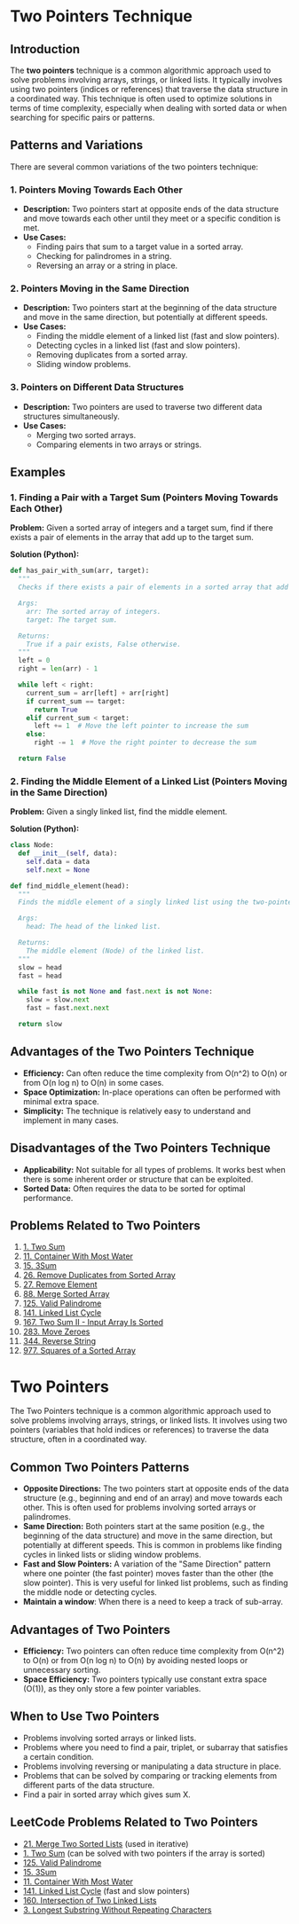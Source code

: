 # Two Pointers Technique

## Introduction

The **two pointers** technique is a common algorithmic approach used to solve problems involving arrays, strings, or linked lists. It typically involves using two pointers (indices or references) that traverse the data structure in a coordinated way. This technique is often used to optimize solutions in terms of time complexity, especially when dealing with sorted data or when searching for specific pairs or patterns.

## Patterns and Variations

There are several common variations of the two pointers technique:

### 1. Pointers Moving Towards Each Other

* **Description:** Two pointers start at opposite ends of the data structure and move towards each other until they meet or a specific condition is met.
* **Use Cases:**
  * Finding pairs that sum to a target value in a sorted array.
  * Checking for palindromes in a string.
  * Reversing an array or a string in place.

### 2. Pointers Moving in the Same Direction

* **Description:** Two pointers start at the beginning of the data structure and move in the same direction, but potentially at different speeds.
* **Use Cases:**
  * Finding the middle element of a linked list (fast and slow pointers).
  * Detecting cycles in a linked list (fast and slow pointers).
  * Removing duplicates from a sorted array.
  * Sliding window problems.

### 3. Pointers on Different Data Structures

* **Description:** Two pointers are used to traverse two different data structures simultaneously.
* **Use Cases:**
  * Merging two sorted arrays.
  * Comparing elements in two arrays or strings.

## Examples

### 1. Finding a Pair with a Target Sum (Pointers Moving Towards Each Other)

**Problem:** Given a sorted array of integers and a target sum, find if there exists a pair of elements in the array that add up to the target sum.

**Solution (Python):**

```python
def has_pair_with_sum(arr, target):
  """
  Checks if there exists a pair of elements in a sorted array that add up to the target sum.

  Args:
    arr: The sorted array of integers.
    target: The target sum.

  Returns:
    True if a pair exists, False otherwise.
  """
  left = 0
  right = len(arr) - 1

  while left < right:
    current_sum = arr[left] + arr[right]
    if current_sum == target:
      return True
    elif current_sum < target:
      left += 1  # Move the left pointer to increase the sum
    else:
      right -= 1  # Move the right pointer to decrease the sum

  return False
```

### 2. Finding the Middle Element of a Linked List (Pointers Moving in the Same Direction)

**Problem:** Given a singly linked list, find the middle element.

**Solution (Python):**

```python
class Node:
  def __init__(self, data):
    self.data = data
    self.next = None

def find_middle_element(head):
  """
  Finds the middle element of a singly linked list using the two-pointer technique.

  Args:
    head: The head of the linked list.

  Returns:
    The middle element (Node) of the linked list.
  """
  slow = head
  fast = head

  while fast is not None and fast.next is not None:
    slow = slow.next
    fast = fast.next.next

  return slow
```

## Advantages of the Two Pointers Technique

* **Efficiency:** Can often reduce the time complexity from O(n^2) to O(n) or from O(n log n) to O(n) in some cases.
* **Space Optimization:** In-place operations can often be performed with minimal extra space.
* **Simplicity:** The technique is relatively easy to understand and implement in many cases.

## Disadvantages of the Two Pointers Technique

* **Applicability:** Not suitable for all types of problems. It works best when there is some inherent order or structure that can be exploited.
* **Sorted Data:** Often requires the data to be sorted for optimal performance.

## Problems Related to Two Pointers

1. [1. Two Sum](../problems/0001-two-sum/README.md)
2. [11. Container With Most Water](https://leetcode.com/problems/container-with-most-water/)
3. [15. 3Sum](https://leetcode.com/problems/3sum/)
4. [26. Remove Duplicates from Sorted Array](https://leetcode.com/problems/remove-duplicates-from-sorted-array/)
5. [27. Remove Element](https://leetcode.com/problems/remove-element/)
6. [88. Merge Sorted Array](https://leetcode.com/problems/merge-sorted-array/)
7. [125. Valid Palindrome](./../problems/0125-valid-palindrome/README.md)
8. [141. Linked List Cycle](https://leetcode.com/problems/linked-list-cycle/)
9. [167. Two Sum II - Input Array Is Sorted](https://leetcode.com/problems/two-sum-ii-input-array-is-sorted/)
10. [283. Move Zeroes](https://leetcode.com/problems/move-zeroes/)
11. [344. Reverse String](https://leetcode.com/problems/reverse-string/)
12. [977. Squares of a Sorted Array](https://leetcode.com/problems/squares-of-a-sorted-array/)

# Two Pointers

The Two Pointers technique is a common algorithmic approach used to solve problems involving arrays, strings, or linked lists. It involves using two pointers (variables that hold indices or references) to traverse the data structure, often in a coordinated way.

## Common Two Pointers Patterns

* **Opposite Directions:** The two pointers start at opposite ends of the data structure (e.g., beginning and end of an array) and move towards each other. This is often used for problems involving sorted arrays or palindromes.
* **Same Direction:** Both pointers start at the same position (e.g., the beginning of the data structure) and move in the same direction, but potentially at different speeds. This is common in problems like finding cycles in linked lists or sliding window problems.
* **Fast and Slow Pointers:** A variation of the "Same Direction" pattern where one pointer (the fast pointer) moves faster than the other (the slow pointer). This is very useful for linked list problems, such as finding the middle node or detecting cycles.
* **Maintain a window**: When there is a need to keep a track of sub-array.

## Advantages of Two Pointers

* **Efficiency:** Two pointers can often reduce time complexity from O(n^2) to O(n) or from O(n log n) to O(n) by avoiding nested loops or unnecessary sorting.
* **Space Efficiency:** Two pointers typically use constant extra space (O(1)), as they only store a few pointer variables.

## When to Use Two Pointers

* Problems involving sorted arrays or linked lists.
* Problems where you need to find a pair, triplet, or subarray that satisfies a certain condition.
* Problems involving reversing or manipulating a data structure in place.
* Problems that can be solved by comparing or tracking elements from different parts of the data structure.
* Find a pair in sorted array which gives sum X.

## LeetCode Problems Related to Two Pointers

* [21. Merge Two Sorted Lists](0021-merge-two-sorted-lists/README.md) (used in iterative)
* [1. Two Sum](https://leetcode.com/problems/two-sum/) (can be solved with two pointers if the array is sorted)
* [125. Valid Palindrome](https://leetcode.com/problems/valid-palindrome/)
* [15. 3Sum](https://leetcode.com/problems/3sum/)
* [11. Container With Most Water](https://leetcode.com/problems/container-with-most-water/)
* [141. Linked List Cycle](https://leetcode.com/problems/linked-list-cycle/) (fast and slow pointers)
* [160. Intersection of Two Linked Lists](https://leetcode.com/problems/intersection-of-two-linked-lists/)
* [3. Longest Substring Without Repeating Characters](https://leetcode.com/problems/longest-substring-without-repeating-characters/)
